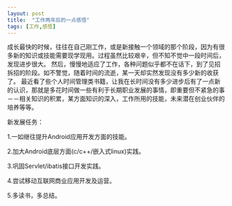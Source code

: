 ```yaml
---
layout: post
title:  "工作两年后的一点感悟"
tags: [工作,感悟]
---
```

成长最快的时候，往往在自己刚工作，或是新接触一个领域的那个阶段，因为有很多新的知识或技能需要现学现用。过程虽然比较艰辛，但不知不觉中一段时间后，发现进步很大。 然后，慢慢地适应了工作，各种问题似乎都不在话下，到了见招拆招的阶段。如不警觉，随着时间的流逝，某一天却实然发现没有多少新的收获了。 最近看了些个人时间管理类书籍，让我在长时间没有多少进步后有了一点新的认识，那就是多花时间做一些有利于长期职业发展的事情，即重要但不紧急的事－－相关知识的积累，某方面知识的深入，工作所用的技能，未来潜在创业伙伴的培养等等。

新发展任务：

1.一如继往提升Android应用开发方面的技能。

2.加大Android底层方面(c/c++/嵌入式linux)实践。

3.巩固Servlet/ibatis接口开发实践。

4.尝试移动互联网商业应用开发及运营。

5.多读书，多总结。
